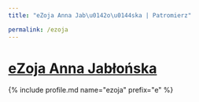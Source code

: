 ```yaml
---
title: "eZoja Anna Jab\u0142o\u0144ska | Patromierz"

permalink: /ezoja
---
```


# [eZoja Anna Jabłońska](https://patronite.pl/ezoja)

{% include profile.md name="ezoja" prefix="e" %}
